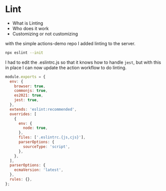 # Lint

- What is Linting
- Who does it work
- Customizing or not customizing

with the simple actions-demo repo I added linting to the server.

```sh
npx eslint --init
```

I had to edit the .eslintrc.js so that it knows how to handle `jest`, but with this in place I can now update the action workflow to do linting.

```js
module.exports = {
  env: {
    browser: true,
    commonjs: true,
    es2021: true,
    jest: true,
  },
  extends: 'eslint:recommended',
  overrides: [
    {
      env: {
        node: true,
      },
      files: ['.eslintrc.{js,cjs}'],
      parserOptions: {
        sourceType: 'script',
      },
    },
  ],
  parserOptions: {
    ecmaVersion: 'latest',
  },
  rules: {},
};
```
